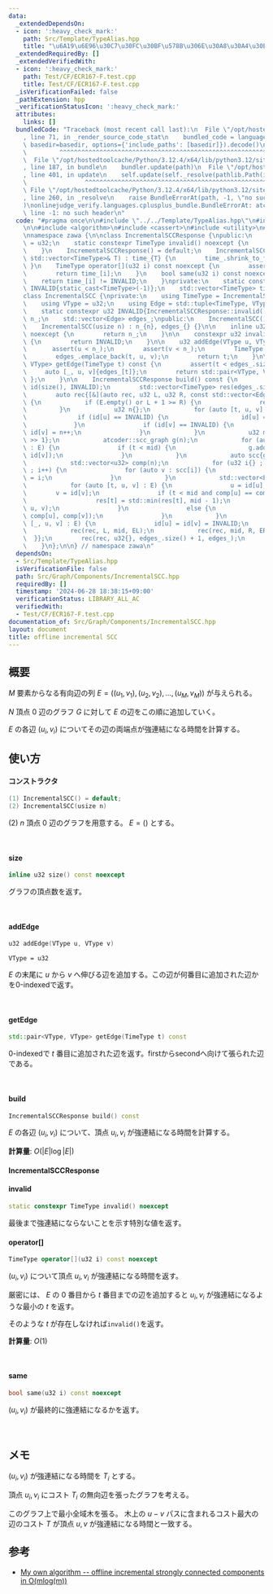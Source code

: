 ```yaml
---
data:
  _extendedDependsOn:
  - icon: ':heavy_check_mark:'
    path: Src/Template/TypeAlias.hpp
    title: "\u6A19\u6E96\u30C7\u30FC\u30BF\u578B\u306E\u30A8\u30A4\u30EA\u30A2\u30B9"
  _extendedRequiredBy: []
  _extendedVerifiedWith:
  - icon: ':heavy_check_mark:'
    path: Test/CF/ECR167-F.test.cpp
    title: Test/CF/ECR167-F.test.cpp
  _isVerificationFailed: false
  _pathExtension: hpp
  _verificationStatusIcon: ':heavy_check_mark:'
  attributes:
    links: []
  bundledCode: "Traceback (most recent call last):\n  File \"/opt/hostedtoolcache/Python/3.12.4/x64/lib/python3.12/site-packages/onlinejudge_verify/documentation/build.py\"\
    , line 71, in _render_source_code_stat\n    bundled_code = language.bundle(stat.path,\
    \ basedir=basedir, options={'include_paths': [basedir]}).decode()\n          \
    \         ^^^^^^^^^^^^^^^^^^^^^^^^^^^^^^^^^^^^^^^^^^^^^^^^^^^^^^^^^^^^^^^^^^^^^^^^^^^^^^^^^\n\
    \  File \"/opt/hostedtoolcache/Python/3.12.4/x64/lib/python3.12/site-packages/onlinejudge_verify/languages/cplusplus.py\"\
    , line 187, in bundle\n    bundler.update(path)\n  File \"/opt/hostedtoolcache/Python/3.12.4/x64/lib/python3.12/site-packages/onlinejudge_verify/languages/cplusplus_bundle.py\"\
    , line 401, in update\n    self.update(self._resolve(pathlib.Path(included), included_from=path))\n\
    \                ^^^^^^^^^^^^^^^^^^^^^^^^^^^^^^^^^^^^^^^^^^^^^^^^^^^^^^^^^\n \
    \ File \"/opt/hostedtoolcache/Python/3.12.4/x64/lib/python3.12/site-packages/onlinejudge_verify/languages/cplusplus_bundle.py\"\
    , line 260, in _resolve\n    raise BundleErrorAt(path, -1, \"no such header\"\
    )\nonlinejudge_verify.languages.cplusplus_bundle.BundleErrorAt: atcoder/scc.hpp:\
    \ line -1: no such header\n"
  code: "#pragma once\n\n#include \"../../Template/TypeAlias.hpp\"\n#include \"atcoder/scc.hpp\"\
    \n\n#include <algorithm>\n#include <cassert>\n#include <utility>\n#include <vector>\n\
    \nnamespace zawa {\n\nclass IncrementalSCCResponse {\npublic:\n    using TimeType\
    \ = u32;\n    static constexpr TimeType invalid() noexcept {\n        return INVALID;\n\
    \    }\n    IncrementalSCCResponse() = default;\n    IncrementalSCCResponse(const\
    \ std::vector<TimeType>& T) : time_{T} {\n        time_.shrink_to_fit();\n   \
    \ }\n    TimeType operator[](u32 i) const noexcept {\n        assert(i < time_.size());\n\
    \        return time_[i];\n    }\n    bool same(u32 i) const noexcept {\n    \
    \    return time_[i] != INVALID;\n    }\nprivate:\n    static constexpr TimeType\
    \ INVALID{static_cast<TimeType>(-1)};\n    std::vector<TimeType> time_;\n};\n\n\
    class IncrementalSCC {\nprivate:\n    using TimeType = IncrementalSCCResponse::TimeType;\n\
    \    using VType = u32;\n    using Edge = std::tuple<TimeType, VType, VType>;\n\
    \    static constexpr u32 INVALID{IncrementalSCCResponse::invalid()};\n\n    usize\
    \ n_;\n    std::vector<Edge> edges_;\npublic:\n    IncrementalSCC() = default;\n\
    \    IncrementalSCC(usize n) : n_{n}, edges_{} {}\n\n    inline u32 size() const\
    \ noexcept {\n        return n_;\n    }\n\n    constexpr u32 invalid() const noexcept\
    \ {\n        return INVALID;\n    }\n\n    u32 addEdge(VType u, VType v) {\n \
    \       assert(u < n_);\n        assert(v < n_);\n        TimeType t{static_cast<TimeType>(edges_.size())};\n\
    \        edges_.emplace_back(t, u, v);\n        return t;\n    }\n\n    std::pair<VType,\
    \ VType> getEdge(TimeType t) const {\n        assert(t < edges_.size());\n   \
    \     auto [_, u, v]{edges_[t]};\n        return std::pair<VType, VType>{ u, v\
    \ };\n    }\n\n    IncrementalSCCResponse build() const {\n        std::vector<VType>\
    \ id(size(), INVALID);\n        std::vector<TimeType> res(edges_.size(), INVALID);\n\
    \        auto rec{[&](auto rec, u32 L, u32 R, const std::vector<Edge>& E) -> void\
    \ {\n            if (E.empty() or L + 1 >= R) {\n                return;\n   \
    \         }\n            u32 n{};\n            for (auto [t, u, v] : E) {\n  \
    \              if (id[u] == INVALID) {\n                    id[u] = n++;\n   \
    \             }\n                if (id[v] == INVALID) {\n                   \
    \ id[v] = n++;\n                }\n            }\n            u32 mid{(L + R)\
    \ >> 1};\n            atcoder::scc_graph g(n);\n            for (auto [t, u, v]\
    \ : E) {\n                if (t < mid) {\n                    g.add_edge(id[u],\
    \ id[v]);\n                }\n            }\n            auto scc{g.scc()};\n\
    \            std::vector<u32> comp(n);\n            for (u32 i{} ; i < scc.size()\
    \ ; i++) {\n                for (auto v : scc[i]) {\n                    comp[v]\
    \ = i;\n                }\n            }\n            std::vector<Edge> EL, ER;\n\
    \            for (auto [t, u, v] : E) {\n                u = id[u];\n        \
    \        v = id[v];\n                if (t < mid and comp[u] == comp[v]) {\n \
    \                   res[t] = std::min(res[t], mid - 1);\n                    EL.emplace_back(t,\
    \ u, v);\n                }\n                else {\n                    ER.emplace_back(t,\
    \ comp[u], comp[v]);\n                }\n            }\n            for (auto\
    \ [_, u, v] : E) {\n                id[u] = id[v] = INVALID;\n            }\n\
    \            rec(rec, L, mid, EL);\n            rec(rec, mid, R, ER);\n      \
    \  }};\n        rec(rec, u32{}, edges_.size() + 1, edges_);\n        return IncrementalSCCResponse{res};\n\
    \    }\n};\n\n} // namespace zawa\n"
  dependsOn:
  - Src/Template/TypeAlias.hpp
  isVerificationFile: false
  path: Src/Graph/Components/IncrementalSCC.hpp
  requiredBy: []
  timestamp: '2024-06-28 18:38:15+09:00'
  verificationStatus: LIBRARY_ALL_AC
  verifiedWith:
  - Test/CF/ECR167-F.test.cpp
documentation_of: Src/Graph/Components/IncrementalSCC.hpp
layout: document
title: offline incremental SCC
---
```


## 概要

$M$ 要素からなる有向辺の列 $E = ((u_{1}, v_{1}), (u_{2}, v_{2}), \dots, (u_{M}, v_{M}))$ が与えられる。

$N$ 頂点 $0$ 辺のグラフ $G$ に対して $E$ の辺をこの順に追加していく。

$E$ の各辺 $(u_{i}, v_{i})$ についてその辺の両端点が強連結になる時間を計算する。

## 使い方

#### コンストラクタ

```cpp
(1) IncrementalSCC() = default;
(2) IncrementalSCC(usize n)
```

(2) $n$ 頂点 $0$ 辺のグラフを用意する。 $E = ()$ とする。

<br />

#### size

```cpp
inline u32 size() const noexcept
```

グラフの頂点数を返す。

<br />

#### addEdge

```cpp
u32 addEdge(VType u, VType v)
```

`VType = u32`

$E$ の末尾に $u$ から $v$ へ伸びる辺を追加する。この辺が何番目に追加された辺かを0-indexedで返す。

<br />

#### getEdge

```cpp
std::pair<VType, VType> getEdge(TimeType t) const
```

0-indexedで $t$ 番目に追加された辺を返す。firstからsecondへ向けて張られた辺である。

<br />

#### build

```cpp
IncrementalSCCResponse build() const
```

$E$ の各辺 $(u_{i}, v_{i})$ について、頂点 $u_{i}, v_{i}$ が強連結になる時間を計算する。

**計算量**: $O(|E|\log |E|)$

#### IncrementalSCCResponse

#### invalid

```cpp
static constexpr TimeType invalid() noexcept
```

最後まで強連結にならないことを示す特別な値を返す。


#### operator[]

```cpp
TimeType operator[](u32 i) const noexcept
```

$(u_{i}, v_{i})$ について頂点 $u_{i}, v_{i}$ が強連結になる時間を返す。

厳密には、 $E$ の $0$ 番目から $t$ 番目までの辺を追加すると $u_{i}, v_{i}$ が強連結になるような最小の $t$ を返す。

そのような $t$ が存在しなければ`invalid()`を返す。

**計算量**: $O(1)$

<br />

#### same

```cpp
bool same(u32 i) const noexcept
```

$(u_{i}, v_{i})$ が最終的に強連結になるかを返す。

<br />

## メモ

$(u_{i}, v_{i})$ が強連結になる時間を $T_{i}$ とする。

頂点 $u_{i}, v_{i}$ にコスト $T_{i}$ の無向辺を張ったグラフを考える。

このグラフ上で最小全域木を張る。 木上の $u-v$ パスに含まれるコスト最大の辺のコスト $T$ が頂点 $u, v$ が強連結になる時間と一致する。

## 参考

- [My own algorithm -- offline incremental strongly connected components in O(mlog(m))](https://codeforces.com/blog/entry/91608)

